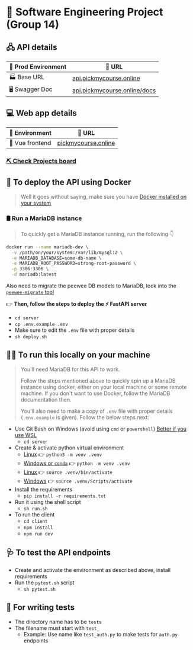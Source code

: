 # 🚧 **Software Engineering Project (Group 14)**

## 🖧 **API details**

| 🌱 Prod Environment | 🔗 URL                                                              |
|---------------------|---------------------------------------------------------------------|
| 🏭 Base URL         |[api.pickmycourse.online](https://api.pickmycourse.online)           |
| 🖥️ Swagger Doc      |[api.pickmycourse.online/docs](https://api.pickmycourse.online/docs) |

## 💻 **Web app details**

| 🌱 Environment  | 🔗 URL                                           |
|-----------------|---------------------------------------------------|
| 📱 Vue frontend |[pickmycourse.online](https://pickmycourse.online) |

### **[⛏️ Check Projects board](https://github.com/orgs/se-sept-14-draft-work/projects/1)**

## 💫 **To deploy the API using Docker**
> Well it goes without saying, make sure you have [Docker installed on your system](https://docs.docker.com/engine/install)

### 🛢️ **Run a MariaDB instance**
> To quickly get a MariaDB instance running, run the following 👇️
```sh
docker run --name mariadb-dev \
  -v /path/on/your/system:/var/lib/mysql:Z \
  -e MARIADB_DATABASE=some-db-name \
  -e MARIADB_ROOT_PASSWORD=strong-root-password \
  -p 3306:3306 \
  -d mariadb:latest
```
Also need to migrate the peewee DB models to MariaDB, look into the [`peewee-migrate` tool](https://github.com/klen/peewee_migrate)

👉️ **Then, follow the steps to deploy the ⚡️ FastAPI server**
- `cd server`
- `cp .env.example .env`
- Make sure to edit the `.env` file with proper details
- `sh deploy.sh`

## 🏃‍♀️ **To run this locally on your machine**
<blockquote>
You'll need MariaDB for this API to work.

Follow the steps mentioned above to quickly spin up a MariaDB instance using docker, either on your local machine or some remote machine. If you don't want to use Docker, follow the MariaDB documentation then.

You'll also need to make a copy of `.env` file with proper details (`.env.example` is given). Follow the below steps next:
</blockquote>

- Use Git Bash on Windows (avoid using `cmd` or `powershell`) [Better if you use WSL](https://learn.microsoft.com/en-us/windows/wsl/)
  - `cd server`
- Create & activate python virtual environment
  - [Linux]() 👉️ `python3 -m venv .venv`
  - [Windows or `conda`]() 👉️ `python -m venv .venv`
  - [Linux]() 👉️ `source .venv/bin/activate`
  - [Windows]() 👉️ `source .venv/Scripts/activate`
- Install the requirements
  - `pip install -r requirements.txt`
- Run it using the shell script
  - `sh run.sh`
- To run the client
  - `cd client`
  - `npm install`
  - `npm run dev`

## 🩺 **To test the API endpoints**
- Create and activate the environment as described above, install requirements
- Run the `pytest.sh` script
  - `sh pytest.sh`

## 💉 **For writing tests**
- The directory name has to be `tests`
- The filename must start with `test_`
  - Example: Use name like `test_auth.py` to make tests for `auth.py` endpoints
